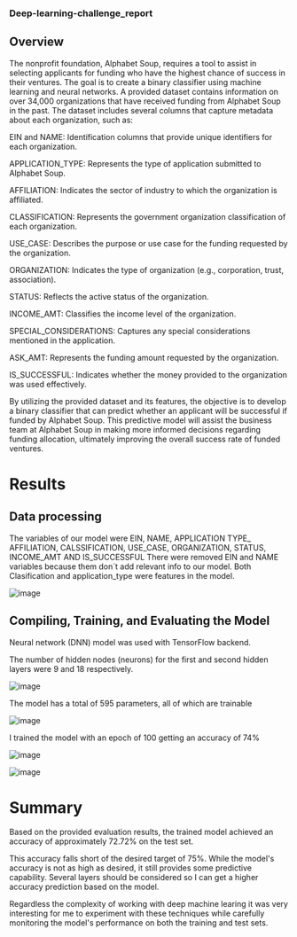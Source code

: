 ### Deep-learning-challenge_report

## Overview

The nonprofit foundation, Alphabet Soup, requires a tool to assist in selecting applicants for funding who have the highest chance of success in their ventures. The goal is to create a binary classifier using machine learning and neural networks. A provided dataset contains information on over 34,000 organizations that have received funding from Alphabet Soup in the past. The dataset includes several columns that capture metadata about each organization, such as:

EIN and NAME: Identification columns that provide unique identifiers for each organization.

APPLICATION_TYPE: Represents the type of application submitted to Alphabet Soup.

AFFILIATION: Indicates the sector of industry to which the organization is affiliated.

CLASSIFICATION: Represents the government organization classification of each organization.

USE_CASE: Describes the purpose or use case for the funding requested by the organization.

ORGANIZATION: Indicates the type of organization (e.g., corporation, trust, association).

STATUS: Reflects the active status of the organization.

INCOME_AMT: Classifies the income level of the organization.

SPECIAL_CONSIDERATIONS: Captures any special considerations mentioned in the application.

ASK_AMT: Represents the funding amount requested by the organization.

IS_SUCCESSFUL: Indicates whether the money provided to the organization was used effectively.

By utilizing the provided dataset and its features, the objective is to develop a binary classifier that can predict whether an applicant will be successful if funded by Alphabet Soup. This predictive model will assist the business team at Alphabet Soup in making more informed decisions regarding funding allocation, ultimately improving the overall success rate of funded ventures.

# Results
## Data processing
 
The  variables of our model were EIN, NAME, APPLICATION TYPE_ AFFILIATION, CALSSIFICATION, USE_CASE, ORGANIZATION, STATUS, INCOME_AMT AND IS_SUCCESSFUL
There were removed EIN and NAME variables because them don´t add relevant info to our model.
Both Clasification and application_type were features in the model.

![image](https://github.com/Marce1301/deep-learning-challenge/assets/119386031/410319a0-0788-475f-aadb-3c6152271731)

## Compiling, Training, and Evaluating the Model

Neural network (DNN) model was used with TensorFlow backend.

The number of hidden nodes (neurons) for the first and second hidden layers were 9 and 18 respectively.

![image](https://github.com/Marce1301/deep-learning-challenge/assets/119386031/1aa593b5-6185-422c-9c3d-f999e4a82f2b)

The model has a total of 595 parameters, all of which are trainable

![image](https://github.com/Marce1301/deep-learning-challenge/assets/119386031/749d97bc-945a-412a-8dc9-5df99d1cd8e2)

I trained the model with an epoch of 100 getting an accuracy of 74%

![image](https://github.com/Marce1301/deep-learning-challenge/assets/119386031/a4ea07bf-507b-427c-9d30-8435ad5229f7)

![image](https://github.com/Marce1301/deep-learning-challenge/assets/119386031/1aaa8c78-89e3-4922-ba3e-e21dba89d744)

# Summary

Based on the provided evaluation results, the trained model achieved an accuracy of approximately 72.72% on the test set.

This accuracy falls short of the desired target of 75%. While the model's accuracy is not as high as desired, it still provides some predictive capability. Several layers should be considered so I can get a higher accuracy prediction based on the model.

Regardless the complexity of working with deep machine learing it was very interesting for me to experiment with these techniques while carefully monitoring the model's performance on both the training and test sets.


